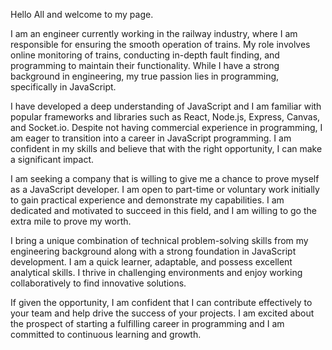 Hello All and welcome to my page.

I am an engineer currently working in the railway industry, where I am responsible for ensuring the smooth operation of trains. My role involves online monitoring of trains, conducting in-depth fault finding, and programming to maintain their functionality. While I have a strong background in engineering, my true passion lies in programming, specifically in JavaScript.

I have developed a deep understanding of JavaScript and I am familiar with popular frameworks and libraries such as React, Node.js, Express, Canvas, and Socket.io. Despite not having commercial experience in programming, I am eager to transition into a career in JavaScript programming. I am confident in my skills and believe that with the right opportunity, I can make a significant impact.

I am seeking a company that is willing to give me a chance to prove myself as a JavaScript developer. I am open to part-time or voluntary work initially to gain practical experience and demonstrate my capabilities. I am dedicated and motivated to succeed in this field, and I am willing to go the extra mile to prove my worth.

I bring a unique combination of technical problem-solving skills from my engineering background along with a strong foundation in JavaScript development. I am a quick learner, adaptable, and possess excellent analytical skills. I thrive in challenging environments and enjoy working collaboratively to find innovative solutions.

If given the opportunity, I am confident that I can contribute effectively to your team and help drive the success of your projects. I am excited about the prospect of starting a fulfilling career in programming and I am committed to continuous learning and growth.
